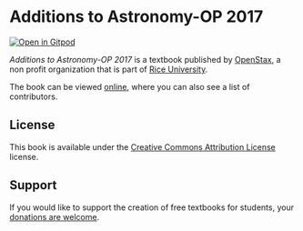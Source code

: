 # Additions to Astronomy-OP 2017

[![Open in Gitpod](https://gitpod.io/button/open-in-gitpod.svg)](https://gitpod.io/from-referrer/)

_Additions to Astronomy-OP 2017_ is a textbook published by [OpenStax](https://openstax.org/), a non profit organization that is part of [Rice University](https://www.rice.edu/).

The book can be viewed [online](https://github.com/cnx-user-books/cnxbook-additions-to-astronomy-op-2017/releases/latest), where you can also see a list of contributors.

## License
This book is available under the [Creative Commons Attribution License](./LICENSE) license.

## Support
If you would like to support the creation of free textbooks for students, your [donations are welcome](https://riceconnect.rice.edu/donation/support-openstax-banner).
